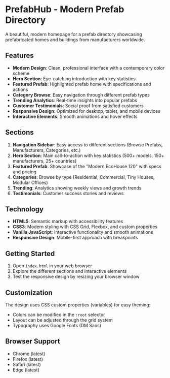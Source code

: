 # PrefabHub - Modern Prefab Directory

A beautiful, modern homepage for a prefab directory showcasing prefabricated homes and buildings from manufacturers worldwide.

## Features

- **Modern Design**: Clean, professional interface with a contemporary color scheme
- **Hero Section**: Eye-catching introduction with key statistics
- **Featured Prefab**: Highlighted prefab home with specifications and actions
- **Category Browse**: Easy navigation through different prefab types
- **Trending Analytics**: Real-time insights into popular prefabs
- **Customer Testimonials**: Social proof from satisfied customers
- **Responsive Design**: Optimized for desktop, tablet, and mobile devices
- **Interactive Elements**: Smooth animations and hover effects

## Sections

1. **Navigation Sidebar**: Easy access to different sections (Browse Prefabs, Manufacturers, Categories, etc.)
2. **Hero Section**: Main call-to-action with key statistics (500+ models, 150+ manufacturers, 25+ countries)
3. **Featured Prefab**: Showcase of the "Modern EcoHouse 120" with specs and pricing
4. **Categories**: Browse by type (Residential, Commercial, Tiny Houses, Modular Offices)
5. **Trending**: Analytics showing weekly views and growth trends
6. **Testimonials**: Customer success stories and reviews

## Technology

- **HTML5**: Semantic markup with accessibility features
- **CSS3**: Modern styling with CSS Grid, Flexbox, and custom properties
- **Vanilla JavaScript**: Interactive functionality and smooth animations
- **Responsive Design**: Mobile-first approach with breakpoints

## Getting Started

1. Open `index.html` in your web browser
2. Explore the different sections and interactive elements
3. Test the responsive design by resizing your browser window

## Customization

The design uses CSS custom properties (variables) for easy theming:
- Colors can be modified in the `:root` selector
- Layout can be adjusted through the grid system
- Typography uses Google Fonts (DM Sans)

## Browser Support

- Chrome (latest)
- Firefox (latest)
- Safari (latest)
- Edge (latest)